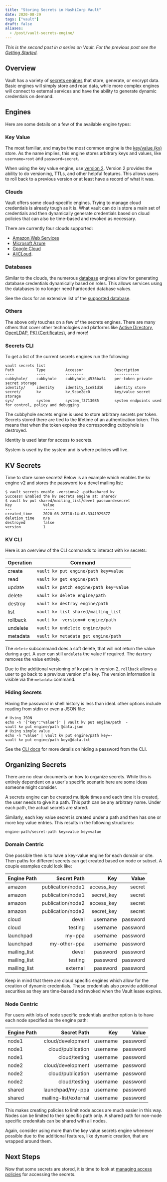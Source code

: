 ```yaml
---
title: "Storing Secrets in HashiCorp Vault"
date: 2020-08-29
tags: ["vault"]
draft: false
aliases:
  - /post/vault-secrets-engine/
---
```


*This is the second post in a series on Vault. For the previous post see the
[Getting Started](/posts/vault-getting-started).*

## Overview

Vault has a variety of [secrets engines](https://www.vaultproject.io/docs/secrets)
that store, generate, or encrypt data. Basic engines will simply store and read
data, while more complex engines will connect to external services and have the
ability to generate dynamic credentials on demand.

## Engines

Here are some details on a few of the available engine types:

### Key Value

The most familiar, and maybe the most common engine is the
[key/value (kv)](https://www.vaultproject.io/docs/secrets/kv) store. As the
name implies, this engine stores arbitrary keys and values, like `username=root`
and `password=secret`.

When using the key value engine, use
[version 2](https://www.vaultproject.io/docs/secrets/kv/kv-v2). Version 2
provides the ability to do versioning, TTLs, and other helpful features. This
allows users to roll back to a previous version or at least have a record of what
it was.

### Clouds

Vault offers some cloud-specific engines. Trying to manage cloud credentials is
already tough as it is. What vault can do is store a main set of credentials and
then dynamically generate credentials based on cloud policies that can also be
time-based and revoked as necessary.

There are currently four clouds supported:

* [Amazon Web Services](https://www.vaultproject.io/docs/secrets/aws)
* [Microsoft Azure](https://www.vaultproject.io/docs/secrets/azure)
* [Google Cloud](https://www.vaultproject.io/docs/secrets/gcp)
* [AliCLoud](https://www.vaultproject.io/docs/secrets/alicloud).

### Databases

Similar to the clouds, the numerous
[database](https://www.vaultproject.io/docs/secrets/databases) engines allow
for generating database credentials dynamically based on roles. This allows
services using the databases to no longer need hardcoded database values.

See the docs for an extensive list of the
[supported database](https://www.vaultproject.io/docs/secrets/databases#database-capabilities).

### Others

The above only touches on a few of the secrets engines. There are many others
that cover other technologies and platforms like
[Active Directory](https://www.vaultproject.io/docs/secrets/ad),
[OpenLDAP](https://www.vaultproject.io/docs/secrets/openldap),
[PKI (Certificates)](https://www.vaultproject.io/docs/secrets/pki),
and more!

### Secrets CLI

To get a list of the current secrets engines run the following:

```shell
vault secrets list
Path          Type         Accessor              Description
----          ----         --------              -----------
cubbyhole/    cubbyhole    cubbyhole_4536baf4    per-token private secret storage
identity/     identity     identity_1ce81d16     identity store
secret/       kv           kv_9cae2ec0           key/value secret storage
sys/          system       system_f3713085       system endpoints used for control, policy and debugging
```

The cubbyhole secrets engine is used to store arbitrary secrets per token.
Secrets stored there are tied to the lifetime of an authentication token. This
means that when the token expires the corresponding cubbyhole is destroyed.

Identity is used later for access to secrets.

System is used by the system and is where policies will live.

## KV Secrets

Time to store some secrets! Below is an example which enables the kv engine v2
and stores the password to a devel mailing list:

```shell
$ vault secrets enable -version=2 -path=shared kv
Success! Enabled the kv secrets engine at: shared/
$ vault kv put shared/mailing_list/devel password=secret
Key              Value
---              -----
created_time     2020-08-28T18:14:03.334192987Z
deletion_time    n/a
destroyed        false
version          1
```

### KV CLI

Here is an overview of the CLI commands to interact with kv secrets:

| Operation | Command |
|-----------|---------|
|    create | `vault kv put engine/path key=value` |
|      read | `vault kv get engine/path` |
|    update | `vault kv patch engine/path key=value` |
|    delete | `vault kv delete engine/path` |
|   destroy | `vault kv destroy engine/path` |
|      list | `vault kv list shared/mailing_list` |
|  rollback | `vault kv -version=# engine/path` |
|  undelete | `vault kv undelete engine/path` |
|  metadata | `vault kv metadata get engine/path` |

The `delete` subcommand does a soft delete, that will not return the value
during a get. A user can still `undelete` the value if required. The `destory`
removes the value entirely.

Due to the additional versioning of kv pairs in version 2, `rollback` allows a
user to go back to a previous version of a key. The version information is
visible via the `metadata` command.

### Hiding Secrets

Having the password in shell history is less than ideal. other options include
reading from stdin or even a JSON file:

```shell
# Using JSON
echo -n '{"key":"value"}' | vault kv put engine/path  -
vault kv put engine/path @data.json
# Using simple value
echo -n "value" | vault kv put engine/path key=-
vault kv put engine/path key=@data.txt
```

See the [CLI docs](https://www.vaultproject.io/docs/commands#writing-data) for
more details on hiding a password from the CLI.

## Organizing Secrets

There are no clear documents on how to organize secrets. While this is entirely
dependent on a user's specific scenario here are some ideas someone might
consider.

A secrets engine can be created multiple times and each time it is created, the
user needs to give it a path. This path can be any arbitrary name. Under each
path, the actual secrets are stored.

Similarly, each key value secret is created under a path and then has one or
more key value entries. This results in the following structures:

`engine-path/secret-path key=value key=value`

### Domain Centric

One possible then is to have a key-value engine for each domain or site.
Then paths for different secrets can get created based on node or subset.
A couple examples could look like:

|  Engine Path |       Secret Path |        Key |    Value |
|--------------|------------------:|-----------:|---------:|
|       amazon | publication/node1 | access_key |   secret |
|       amazon | publication/node1 | secret_key |   secret |
|       amazon | publication/node2 | access_key |   secret |
|       amazon | publication/node2 | secret_key |   secret |
|        cloud |             devel |   username | password |
|        cloud |           testing |   username | password |
|    launchpad |            my-ppa |   username | password |
|    launchpad |      my-other-ppa |   username | password |
| mailing_list |             devel |   password | password |
| mailing_list |           testing |   password | password |
| mailing_list |          external |   password | password |

Keep in mind that there are cloud specific engines which allow for the creation
of dynamic credentials. These credentials also provide additional securities as
they are time-based and revoked when the Vault lease expires.

### Node Centric

For users with lots of node specific credentials another option is to have each
node specified as the engine path:

|  Engine Path |           Secret Path |      Key |    Value |
|--------------|----------------------:|---------:|---------:|
|        node1 |     cloud/development | username | password |
|        node1 |     cloud/publication | username | password |
|        node1 |         cloud/testing | username | password |
|        node2 |     cloud/development | username | password |
|        node2 |     cloud/publication | username | password |
|        node2 |         cloud/testing | username | password |
|       shared |      launchpad/my-ppa | username | password |
|       shared | mailing-list/external | username | password |

This makes creating policies to limit node acces are much easier in this way.
Nodes can be limited to their specific path only. A shared path for non-node
specific credenitals can be shared with all nodes.

Again, consider using more than the key value secrets engine whenever possible
due to the additional features, like dynamic creation, that are wrapped around
them.

## Next Steps

Now that some secrets are stored, it is time to look at
[managing access policies](/posts/vault-manage-policies) for accessing the secrets.
